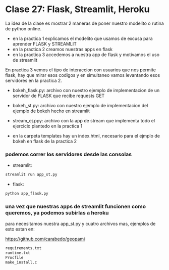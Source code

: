# Clase 27: Flask, Streamlit, Heroku

La idea de la clase es mostrar 2 maneras de poner nuestro modelito o rutina de python online.

* en la practica 1 explicamos el modelito que usamos de excusa para aprender FLASK y STREAMLIT
* en la practica 2 creamos nuestras apps en flask 
* en la practica 3 accedemos a nuestra app de flask y motivamos el uso de streamlit

En practica 3 vemos el tipo de interaccion con usuarios que nos permite flask, hay que mirar esos codigos y en simultaneo vamos levantando esos servidores en la practica 2.

* bokeh_flask.py: archivo con nuestro ejemplo de implementacion de un servidor de FLASK que recibe requests GET
* bokeh_st.py: archivo con nuestro ejemplo de implementacion del ejemplo de bokeh hecho en streamlit
* stream_ej.ppy: archivo con la app de stream que implementa todo el ejercicio plantedo en la practica 1

* en la carpeta templates hay un index.html, necesario para el ejmplo de bokeh en flask de la practica 2


### podemos correr los servidores desde las consolas
+ streamlit: 

```bash
streamlit run app_st.py
``` 

+ flask: 

```bash
python app_flask.py
``` 
### una vez que nuestras apps de streamlit funcionen como queremos, ya podemos subirlas a heroku

para necesitamos nuestra app_st.py y cuatro archivos mas, ejemplos de esto estan en:

https://github.com/carabedo/geopami

```bash
requirements.txt
runtime.txt
Procfile
make_install.c
``` 
